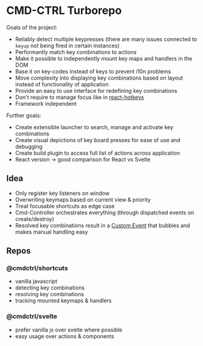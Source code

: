 # CMD-CTRL Turborepo
Goals of the project:
- Reliably detect multiple keypresses (there are many issues connected to `keyup` not being fired in certain instances)
- Performantly match key combinations to actions
- Make it possible to independently mount key maps and handlers in the DOM
- Base it on key-codes instead of keys to prevent i10n problems
- Move complexity into displaying key combinations based on layout instead of functionality of application
- Provide an easy to use interface for redefining key combinations
- Don't require to manage focus like in [react-hotkeys](https://github.com/greena13/react-hotkeys)
- Framework independent


Further goals:
- Create extensible launcher to search, manage and activate key combinations 
- Create visual depictions of key board presses for ease of use and debugging
- Create build plugin to access full list of actions across application
- React version -> good comparison for React vs Svelte

## Idea
- Only register key listeners on window
- Overwriting keymaps based on current view & priority
- Treat focusable shortcuts as edge case
- Cmd-Controller orchestrates everything (through dispatched events on create/destroy)
- Resolved key combinations result in a [Custom Event](https://developer.mozilla.org/en-US/docs/Web/API/CustomEvent) that bubbles and makes manual handling easy

## Repos

### @cmdctrl/shortcuts
- vanilla javascript
- detecting key combinations
- resolving key combinations
- tracking mounted keymaps & handlers

### @cmdctrl/svelte
- prefer vanilla js over svelte where possible
- easy usage over actions & components